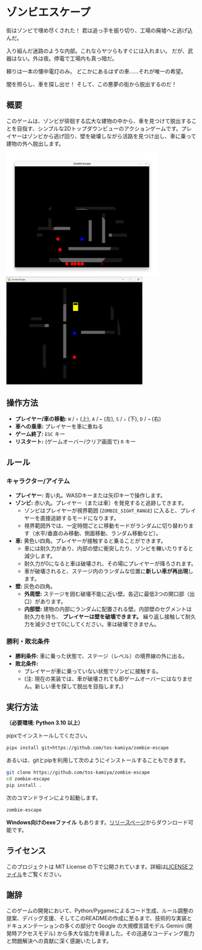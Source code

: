 # ゾンビエスケープ

街はゾンビで埋め尽くされた！
君は追っ手を振り切り、工場の廃墟へと逃げ込んだ。

入り組んだ迷路のような内部。これならヤツらもすぐには入れまい。
だが、武器はない。外は夜。停電で工場内も真っ暗だ。

頼りは一本の懐中電灯のみ。
どこかにあるはずの車……それが唯一の希望。

闇を照らし、車を探し出せ！
そして、この悪夢の街から脱出するのだ！

## 概要

このゲームは、ゾンビが徘徊する広大な建物の中から、車を見つけて脱出することを目指す、シンプルな2Dトップダウンビューのアクションゲームです。プレイヤーはゾンビから逃げ回り、壁を破壊しながら活路を見つけ出し、車に乗って建物の外へ脱出します。

<img src="imgs/screenshot1.png" width="400">

<img src="imgs/screenshot2.png" width="360">

## 操作方法

-   **プレイヤー/車の移動:** `W` / `↑` (上), `A` / `←` (左), `S` / `↓` (下), `D` / `→` (右)
-   **車への乗車:** プレイヤーを車に重ねる
-   **ゲーム終了:** `ESC` キー
-   **リスタート:** (ゲームオーバー/クリア画面で) `R` キー

## ルール

### キャラクター/アイテム

-   **プレイヤー:** 青い丸。WASDキーまたは矢印キーで操作します。
-   **ゾンビ:** 赤い丸。プレイヤー（または車）を発見すると追跡してきます。
    -   ゾンビはプレイヤーが視界範囲 (`ZOMBIE_SIGHT_RANGE`) に入ると、プレイヤーを直接追跡するモードになります。
    -   視界範囲外では、一定時間ごとに移動モードがランダムに切り替わります（水平/垂直のみ移動、側面移動、ランダム移動など）。
-   **車:** 黄色い四角。プレイヤーが接触すると乗ることができます。
    -   車には耐久力があり、内部の壁に衝突したり、ゾンビを轢いたりすると減少します。
    -   耐久力が0になると車は破壊され、その場にプレイヤーが降ろされます。
    -   車が破壊されると、ステージ内のランダムな位置に**新しい車が再出現**します。
-   **壁:** 灰色の四角。
    -   **外周壁:** ステージを囲む破壊不能に近い壁。各辺に最低3つの開口部（出口）があります。
    -   **内部壁:** 建物の内部にランダムに配置される壁。内部壁のセグメントは耐久力を持ち、 **プレイヤーは壁を破壊できます。** 繰り返し接触して耐久力を減少させて0にしてください。車は破壊できません。

### 勝利・敗北条件

-   **勝利条件:** 車に乗った状態で、ステージ（レベル）の境界線の外に出る。
-   **敗北条件:**
    -   プレイヤーが車に乗っていない状態でゾンビに接触する。
    -   (注: 現在の実装では、車が破壊されても即ゲームオーバーにはなりません。新しい車を探して脱出を目指します。)

## 実行方法

**（必要環境: Python 3.10 以上）**

pipxでインストールしてください。

```sh
pipx install git+https://github.com/tos-kamiya/zombie-escape
```

あるいは、gitとpipを利用して次のようにインストールすることもできます。

```sh
git clone https://github.com/tos-kamiya/zombie-escape
cd zombie-escape
pip install .
```

次のコマンドラインにより起動します。

```sh
zombie-escape
```

**Windows向けのexeファイル** もあります。[リリースページ](https://github.com/tos-kamiya/zombie-escape/releases)からダウンロード可能です。

## ライセンス

このプロジェクトは MIT License の下で公開されています。詳細は[LICENSEファイル](LICENSE.txt)をご覧ください。

## 謝辞

このゲームの開発において、Python/Pygameによるコード生成、ルール調整の提案、デバッグ支援、そしてこのREADMEの作成に至るまで、技術的な実装とドキュメンテーションの多くの部分で Google の大規模言語モデル Gemini (開発時アクセスモデル) から多大な協力を得ました。その迅速なコーディング能力と問題解決への貢献に深く感謝いたします。

